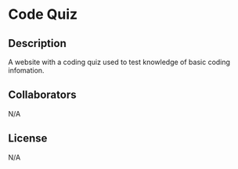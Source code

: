 # Code Quiz

## Description

A website with a coding quiz used to test knowledge of basic coding infomation.

## Collaborators 

N/A

## License 

N/A




